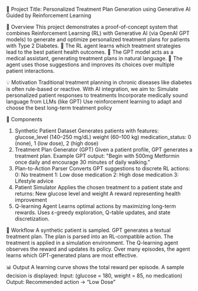 🧠 Project Title: Personalized Treatment Plan Generation using Generative AI Guided by Reinforcement Learning

📌 Overview
This project demonstrates a proof-of-concept system that combines Reinforcement Learning (RL) with Generative AI (via OpenAI GPT models) to generate and optimize personalized treatment plans for patients with Type 2 Diabetes.
    🧬 The RL agent learns which treatment strategies lead to the best patient health outcomes.
    🤖 The GPT model acts as a medical assistant, generating treatment plans in natural language.
    🔁 The agent uses those suggestions and improves its choices over multiple patient interactions.

💡 Motivation
Traditional treatment planning in chronic diseases like diabetes is often rule-based or reactive. With AI integration, we aim to:
    Simulate personalized patient responses to treatments
    Incorporate medically sound language from LLMs (like GPT)
    Use reinforcement learning to adapt and choose the best long-term treatment policy

🧰 Components
1. Synthetic Patient Dataset
    Generates patients with features:
        glucose_level (140–250 mg/dL)
        weight (60–100 kg)
        medication_status: 0 (none), 1 (low dose), 2 (high dose)
2. Treatment Plan Generator (GPT)
    Given a patient profile, GPT generates a treatment plan.
    Example GPT output:
        "Begin with 500mg Metformin once daily and encourage 30 minutes of daily walking."
3. Plan-to-Action Parser
    Converts GPT suggestions to discrete RL actions:
        0: No treatment
        1: Low dose medication
        2: High dose medication
        3: Lifestyle advice
4. Patient Simulator
    Applies the chosen treatment to a patient state and returns:
        New glucose level and weight
        A reward representing health improvement
5. Q-learning Agent
    Learns optimal actions by maximizing long-term rewards.
    Uses ε-greedy exploration, Q-table updates, and state discretization.

🔁 Workflow
    A synthetic patient is sampled.
    GPT generates a textual treatment plan.
    The plan is parsed into an RL-compatible action.
    The treatment is applied in a simulation environment.
    The Q-learning agent observes the reward and updates its policy.
    Over many episodes, the agent learns which GPT-generated plans are most effective.

📊 Output
    A learning curve shows the total reward per episode.
    A sample decision is displayed:
        Input: (glucose = 180, weight = 85, no medication)
        Output: Recommended action → “Low Dose”